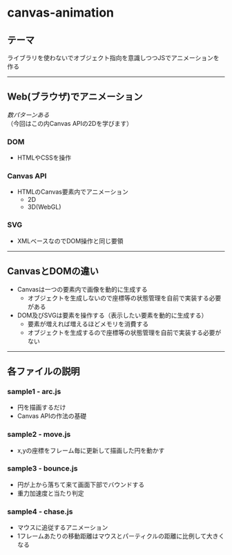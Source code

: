 # canvas-animation
## テーマ
ライブラリを使わないでオブジェクト指向を意識しつつJSでアニメーションを作る

---

## Web(ブラウザ)でアニメーション

*数パターンある*  
（今回はこの内Canvas APIの2Dを学びます）

### DOM
* HTMLやCSSを操作

### Canvas API
* HTMLのCanvas要素内でアニメーション  
    * 2D
    * 3D(WebGL)

### SVG
* XMLベースなのでDOM操作と同じ要領

---

## CanvasとDOMの違い
* Canvasは一つの要素内で画像を動的に生成する
    * オブジェクトを生成しないので座標等の状態管理を自前で実装する必要がある
* DOM及びSVGは要素を操作する（表示したい要素を動的に生成する）
    * 要素が増えれば増えるほどメモリを消費する
    * オブジェクトを生成するので座標等の状態管理を自前で実装する必要がない

---

## 各ファイルの説明

### sample1 - arc.js
* 円を描画するだけ
* Canvas APIの作法の基礎

### sample2 - move.js
* x,yの座標をフレーム毎に更新して描画した円を動かす

### sample3 - bounce.js
* 円が上から落ちて来て画面下部でバウンドする
* 重力加速度と当たり判定

### sample4 - chase.js
* マウスに追従するアニメーション
* 1フレームあたりの移動距離はマウスとパーティクルの距離に比例して大きくなる